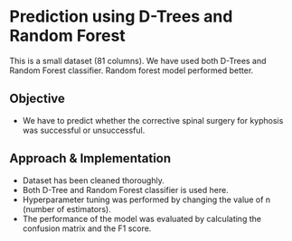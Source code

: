 # Prediction using D-Trees and Random Forest
This is a small dataset (81 columns). We have used both D-Trees and Random Forest classifier. Random forest model performed better.


## Objective

- We have to predict whether the corrective spinal surgery for kyphosis was successful or unsuccessful.

## Approach & Implementation

- Dataset has been cleaned thoroughly.
- Both D-Tree and Random Forest classifier is used here.
- Hyperparameter tuning was performed by changing the value of n (number of estimators).
- The performance of the model was evaluated by calculating the confusion matrix and the F1 score.
